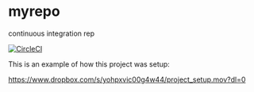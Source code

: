 # myrepo
continuous integration rep

[![CircleCI](https://circleci.com/gh/noahgift/myrepo.svg?style=svg)](https://circleci.com/gh/noahgift/myrepo)

This is an example of how this project was setup:

https://www.dropbox.com/s/yohpxvic00g4w44/project_setup.mov?dl=0
